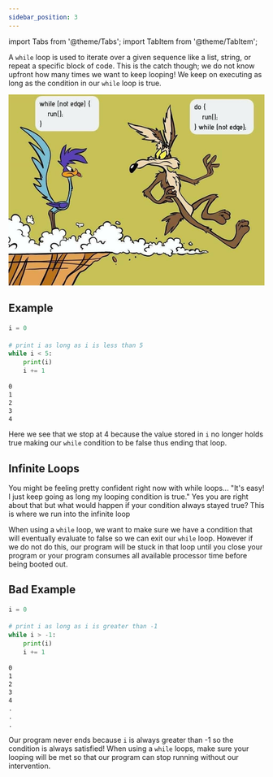 ```yaml
---
sidebar_position: 3
---
```


import Tabs from '@theme/Tabs';
import TabItem from '@theme/TabItem';

A `while` loop is used to iterate over a given sequence like a list, string, or repeat a specific block of code.  This is the catch though; we do not know upfront how many times we want to keep looping!  We keep on executing as long as the condition in our `while` loop is true.

![While](/img/while.jpg)

## Example

<Tabs>
<TabItem value="Code" label="Code" default>

```python
i = 0

# print i as long as i is less than 5
while i < 5:
    print(i)
    i += 1 
```

</TabItem>
<TabItem value="Output" label="Output">

```
0
1
2
3
4
```
Here we see that we stop at 4 because the value stored in `i` no longer holds true making our `while` condition to be false thus ending that loop.
</TabItem>
</Tabs>

## Infinite Loops
You might be feeling pretty confident right now with while loops... "It's easy!  I just keep going as long my looping condition is true."  Yes you are right about that but what would happen if your condition always stayed true?  This is where we run into the infinite loop

When using a `while` loop, we want to make sure we have a condition that will eventually evaluate to false so we can exit our `while` loop.  However if we do not do this, our program will be stuck in that loop until you close your program or your program consumes all available processor time before being booted out.

## Bad Example

<Tabs>
<TabItem value="Code" label="Code" default>

```python
i = 0

# print i as long as i is greater than -1
while i > -1:
    print(i)
    i += 1 
```

</TabItem>
<TabItem value="Output" label="Output">

```
0
1
2
3
4
.
.
.
```
Our program never ends because `i` is always greater than -1 so the condition is always satisfied!  When using a `while` loops, make sure your looping will be met so that our program can stop running without our intervention.
</TabItem>
</Tabs>